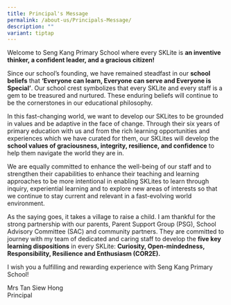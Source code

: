 ```yaml
---
title: Principal's Message
permalink: /about-us/Principals-Message/
description: ""
variant: tiptap
---
```

<p>Welcome to Seng Kang Primary School where every SKLite is <strong>an inventive thinker, a confident leader, and a gracious citizen!</strong></p><p>Since our school’s founding, we have remained steadfast in our <strong>school beliefs</strong> that <strong>‘Everyone can learn, Everyone can serve and Everyone is Special’</strong>. Our school crest symbolizes that every SKLite and every staff is a gem to be treasured and nurtured. These enduring beliefs will continue to be the cornerstones in our educational philosophy.</p><p>In this fast-changing world, we want to develop our SKLites to be grounded in values and be adaptive in the face of change. Through their six years of primary education with us and from the rich learning opportunities and experiences which we have curated for them, our SKLites will develop the <strong>school values of graciousness, integrity, resilience, and confidence</strong> to help them navigate the world they are in. &nbsp;</p><p>We are equally committed to enhance the well-being of our staff and to strengthen their capabilities to enhance their teaching and learning approaches to be more intentional in enabling SKLites to learn through inquiry, experiential learning and to explore new areas of interests so that we continue to stay current and relevant in a fast-evolving world environment.</p><p>As the saying goes, it takes a village to raise a child. I am thankful for the strong partnership with our parents, Parent Support Group (PSG), School Advisory Committee (SAC) and community partners. They are committed to journey with my team of dedicated and caring staff to develop the <strong>five key learning dispositions</strong> in every SKLite: <strong>Curiosity, Open-mindedness, Responsibility, Resilience and Enthusiasm (COR2E).</strong></p><p>I wish you a fulfilling and rewarding experience with Seng Kang Primary School!</p><p>Mrs Tan Siew Hong<br>Principal</p>